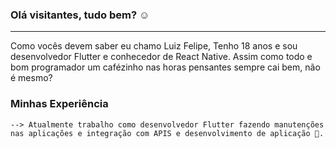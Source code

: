 
### Olá visitantes, tudo bem? ☺
___________________________________________________

  Como vocês devem saber eu chamo Luiz Felipe, Tenho 18 anos e sou desenvolvedor Flutter e conhecedor de React Native. Assim como todo e bom programador um cafézinho nas horas pensantes sempre cai bem, não é mesmo?


 ### Minhas Experiência
    --> Atualmente trabalho como desenvolvedor Flutter fazendo manutenções nas aplicações e integração com APIS e desenvolvimento de aplicação 📱.
